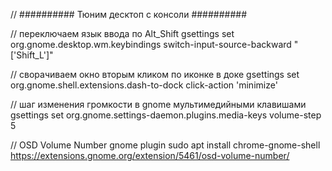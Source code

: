 // ########## Тюним десктоп с консоли ##########

// переключаем язык ввода по Alt_Shift
gsettings set org.gnome.desktop.wm.keybindings switch-input-source-backward "['<Alt>Shift_L']"

// сворачиваем окно вторым кликом по иконке в доке
gsettings set org.gnome.shell.extensions.dash-to-dock click-action 'minimize'

// шаг изменения громкости в gnome мультимедийными клавишами
gsettings set org.gnome.settings-daemon.plugins.media-keys volume-step 5

// OSD Volume Number gnome plugin
sudo apt install chrome-gnome-shell
https://extensions.gnome.org/extension/5461/osd-volume-number/
